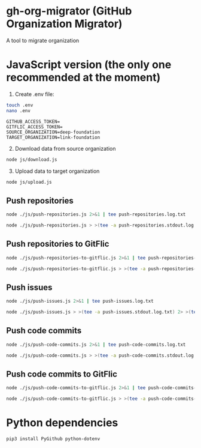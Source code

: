 # gh-org-migrator (GitHub Organization Migrator)
A tool to migrate organization

# JavaScript version (the only one recommended at the moment)

1. Create .env file:

```bash
touch .env
nano .env
```

```env
GITHUB_ACCESS_TOKEN=
GITFLIC_ACCESS_TOKEN=
SOURCE_ORGANIZATION=deep-foundation
TARGET_ORGANIZATION=link-foundation
```

2. Download data from source organization

```bash
node js/download.js
```

3. Upload data to target organization

```bash
node js/upload.js
```

## Push repositories

```bash
node ./js/push-repositories.js 2>&1 | tee push-repositories.log.txt
```

```bash
node ./js/push-repositories.js > >(tee -a push-repositories.stdout.log.txt) 2> >(tee -a push-repositories.stderr.log.txt >&2)
```

## Push repositories to GitFlic

```bash
node ./js/push-repositories-to-gitflic.js 2>&1 | tee push-repositories-to-gitflic.log.txt
```

```bash
node ./js/push-repositories-to-gitflic.js > >(tee -a push-repositories-to-gitflic.stdout.log.txt) 2> >(tee -a push-repositories-to-gitflic.stderr.log.txt >&2)
```

## Push issues

```bash
node ./js/push-issues.js 2>&1 | tee push-issues.log.txt
```

```bash
node ./js/push-issues.js > >(tee -a push-issues.stdout.log.txt) 2> >(tee -a push-issues.stderr.log.txt >&2)
```

## Push code commits

```bash
node ./js/push-code-commits.js 2>&1 | tee push-code-commits.log.txt
```

```bash
node ./js/push-code-commits.js > >(tee -a push-code-commits.stdout.log.txt) 2> >(tee -a push-code-commits.stderr.log.txt >&2)
```

## Push code commits to GitFlic

```bash
node ./js/push-code-commits-to-gitflic.js 2>&1 | tee push-code-commits-to-gitflic.log.txt
```

```bash
node ./js/push-code-commits-to-gitflic.js > >(tee -a push-code-commits-to-gitflic.stdout.log.txt) 2> >(tee -a push-code-commits-to-gitflic.stderr.log.txt >&2)
```

# Python dependencies

```bash
pip3 install PyGithub python-dotenv
```
